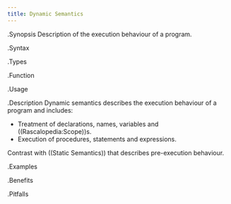 ```yaml
---
title: Dynamic Semantics
---
```


.Synopsis
Description of the execution behaviour of a program.

.Syntax

.Types

.Function
       
.Usage

.Description
Dynamic semantics describes the execution behaviour of a program and includes:

*  Treatment of declarations, names, variables and ((Rascalopedia:Scope))s.
*  Execution of procedures, statements and expressions.

Contrast with ((Static Semantics)) that describes pre-execution behaviour.

.Examples

.Benefits

.Pitfalls

